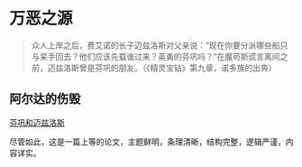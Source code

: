 # 万恶之源
>众人上岸之后，费艾诺的长子迈兹洛斯对父亲说：“现在你要分派哪些船只与桨手回去？他们应该先载谁过来？英勇的芬巩吗？”在魔苟斯谎言离间之前，迈兹洛斯曾是芬巩的朋友。（《精灵宝钻》第九章，诺多族的出奔）

## 阿尔达的伤毁

[芬巩和迈兹洛斯](https://archiveofourown.org/works/51692149)

尽管如此，这是一篇上等的论文，主题鲜明，条理清晰，结构完整，逻辑严谨，内容详实。

